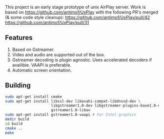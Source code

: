 This project is an early stage prototype of unix AirPlay server.
Work is based on https://github.com/antimof/UxPlay with the following PR's merged (& some code style cleanup):
https://github.com/antimof/UxPlay/pull/42
https://github.com/antimof/UxPlay/pull/31

## Features

1. Based on Gstreamer.
1. Video and audio are supported out of the box.
1. Gstreamer decoding is plugin agnostic. Uses accelerated decoders if availible. VAAPI is preferable.
1. Automatic screen orientation.

## Building

```bash
sudo apt-get install cmake
sudo apt-get install libssl-dev libavahi-compat-libdnssd-dev \
                     libgstreamer1.0-dev libgstreamer-plugins-base1.0-dev \
                     gstreamer1.0-libav
sudo apt-get install gstreamer1.0-vaapi # For Intel graphics
mkdir build
cd build
cmake ..
make
```
